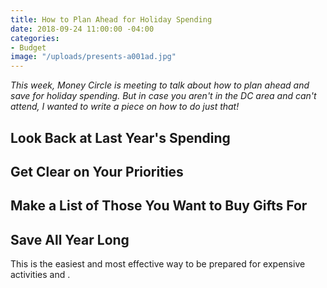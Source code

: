 ```yaml
---
title: How to Plan Ahead for Holiday Spending
date: 2018-09-24 11:00:00 -04:00
categories:
- Budget
image: "/uploads/presents-a001ad.jpg"
---
```


*This week, Money Circle is meeting to talk about how to plan ahead and save for holiday spending. But in case you aren't in the DC area and can't attend, I wanted to write a piece on how to do just that!*

## Look Back at Last Year's Spending

## Get Clear on Your Priorities

## Make a List of Those You Want to Buy Gifts For

## Save All Year Long

This is the easiest and most effective way to be prepared for expensive activities and . 